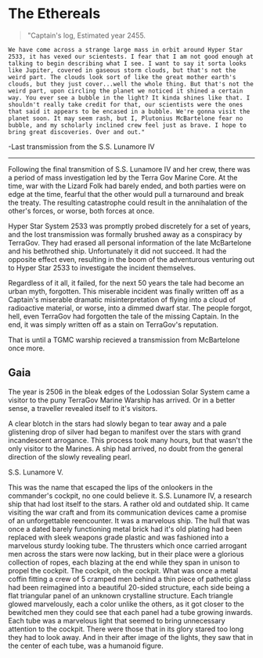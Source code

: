# The Ethereals

>"Captain's log, Estimated year 2455.

	We have come across a strange large mass in orbit around Hyper Star 2533, it has vexed our scientests. I fear that I am not good enough at talking to begin describing what I see. I want to say it sorta looks like Jupiter, covered in gaseous storm clouds, but that's not the weird part. The clouds look sort of like the great mother earth's clouds, but they just cover...well the whole thing. But that's not the weird part, upon circling the planet we noticed it shined a certain way. You ever see a bubble in the light? It kinda shines like that. I shouldn't really take credit for that, our scientists were the ones that said it appears to be encased in a bubble. We're gonna visit the planet soon. It may seem rash, but I, Plutonius McBartelone fear no bubble, and my scholarly inclined crew feel just as brave. I hope to bring great discoveries. Over and out."
 
-Last transmission from the S.S. Lunamore IV

***

Following the final transmition of S.S. Lunamore IV and her crew, there was a period of mass investigation led by the Terra Gov Marine Core. At the time, war with the Lizard Folk had barely ended, and both parties were on edge at the time, fearful that the other would pull a turnaround and break the treaty. The resulting catastrophe could result in the annihalation of the other's forces, or worse, both forces at once.

Hyper Star System 2533 was promptly probed discretely for a set of years, and the lost transmission was formally brushed away as a conspiracy by TerraGov. They had erased all personal information of the late McBartelone and his bethrothed ship. Unfortunately it did not succeed. It had the opposite effect even, resulting in the boom of the adventurous venturing out to Hyper Star 2533 to investigate the incident themselves.

Regardless of it all, it failed, for the next 50 years the tale had become an urban myth, forgotten. This miserable incident was finally written off as a Captain's miserable dramatic misinterpretation of flying into a cloud of radioactive material, or worse, into a dimmed dwarf star. The people forgot, hell, even TerraGov had forgotten the tale of the missing Captain. In the end, it was simply written off as a stain on TerraGov's reputation.

That is until a TGMC warship recieved a transmission from McBartelone once more.

## Gaia

The year is 2506 in the bleak edges of the Lodossian Solar System came a visitor to the puny TerraGov Marine Warship has arrived. Or in a better sense, a traveller revealed itself to it's visitors.

A clear blotch in the stars had slowly began to tear away and a pale glistening drop of silver had began to manifest over the stars with grand incandescent arrogance. This process took many hours, but that wasn't the only visitor to the Marines. A ship had arrived, no doubt from the general direction of the slowly revealing pearl.

S.S. Lunamore V.

This was the name that escaped the lips of the onlookers in the commander's cockpit, no one could believe it. S.S. Lunamore IV, a research ship that had lost itself to the stars. A rather old and outdated ship. It came visiting the war craft and from its communication devices came a promise of an unforgettable reencounter. It was a marvelous ship. The hull that was once a dated barely functioning metal brick had it's old plating had been replaced with sleek weapons grade plastic and was fashioned into a marvelous sturdy looking tube. The thrusters which once carried arrogant men across the stars were now lacking, but in their place were a glorious collection of ropes, each blazing at the end while they span in unison to propel the cockpit. The cockpit, oh the cockpit. What was once a metal coffin fitting a crew of 5 cramped men behind a thin piece of pathetic glass had been reimagined into a beautiful 20-sided structure, each side being a flat triangular panel of an unknown crystalline structure. Each triangle glowed marvelously, each a color unlike the others, as it got closer to the bewitched men they could see that each panel had a tube growing inwards. Each tube was a marvelous light that seemed to bring unnecessary attention to the cockpit. There were those that in its glory stared too long they had to look away. And in their after image of the lights, they saw that in the center of each tube, was a humanoid figure.





